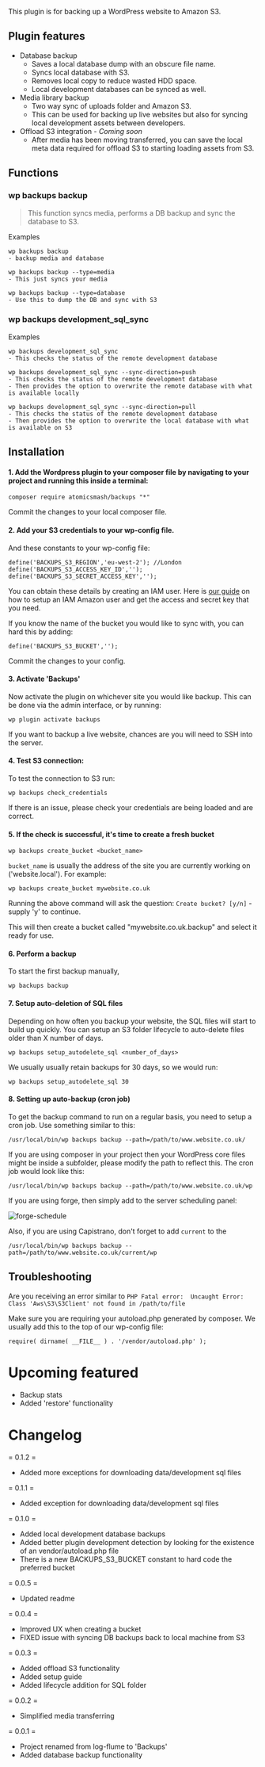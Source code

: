 This plugin is for backing up a WordPress website to Amazon S3.

## Plugin features

- Database backup
    - Saves a local database dump with an obscure file name.
    - Syncs local database with S3.
    - Removes local copy to reduce wasted HDD space.
    - Local development databases can be synced as well.
- Media library backup
	- Two way sync of uploads folder and Amazon S3.
	- This can be used for backing up live websites but also for syncing local development assets between developers.
- Offload S3 integration - *Coming soon*
	- After media has been moving transferred, you can save the local meta data required for offload S3 to starting loading assets from S3.

## Functions

### wp backups backup
> This function syncs media, performs a DB backup and sync the database to S3.

Examples

	wp backups backup
    - backup media and database

	wp backups backup --type=media
	- This just syncs your media

	wp backups backup --type=database
	- Use this to dump the DB and sync with S3


### wp backups development_sql_sync

Examples

    wp backups development_sql_sync
    - This checks the status of the remote development database

    wp backups development_sql_sync --sync-direction=push
    - This checks the status of the remote development database
    - Then provides the option to overwrite the remote database with what is available locally

    wp backups development_sql_sync --sync-direction=pull
    - This checks the status of the remote development database
    - Then provides the option to overwrite the local database with what is available on S3


## Installation

#### 1. Add the Wordpress plugin to your composer file by navigating to your project and running this inside a terminal:

```
composer require atomicsmash/backups "*"
```

Commit the changes to your local composer file.

#### 2. Add your S3 credentials to your wp-config file.

And these constants to your wp-config file:

```
define('BACKUPS_S3_REGION','eu-west-2'); //London
define('BACKUPS_S3_ACCESS_KEY_ID','');
define('BACKUPS_S3_SECRET_ACCESS_KEY','');
```
You can obtain these details by creating an IAM user. Here is [our guide](https://github.com/AtomicSmash/backups/wiki/Getting-AWS-credentials) on how to setup an IAM Amazon user and get the access and secret key that you need.

If you know the name of the bucket you would like to sync with, you can hard this by adding:

```
define('BACKUPS_S3_BUCKET','');
```

Commit the changes to your config.

#### 3. Activate 'Backups'

Now activate the plugin on whichever site you would like backup. This can be done via the admin interface, or by running:

```
wp plugin activate backups
```

If you want to backup a live website, chances are you will need to SSH into the server.

#### 4. Test S3 connection:

To test the connection to S3 run:

```
wp backups check_credentials
```

If there is an issue, please check your credentials are being loaded and are correct.

#### 5. If the check is successful, it's time to create a fresh bucket

```
wp backups create_bucket <bucket_name>
```

`bucket_name` is usually the address of the site you are currently working on ('website.local'). For example:

```
wp backups create_bucket mywebsite.co.uk
```

Running the above command will ask the question: `Create bucket? [y/n]` - supply 'y' to continue.

This will then create a bucket called "mywebsite.co.uk.backup" and select it ready for use.


#### 6. Perform a backup

To start the first backup manually,

```
wp backups backup
```

#### 7. Setup auto-deletion of SQL files

Depending on how often you backup your website, the SQL files will start to build up quickly. You can setup an S3 folder lifecycle to auto-delete files older than X number of days.

```
wp backups setup_autodelete_sql <number_of_days>
```

We usually usually retain backups for 30 days, so we would run:

```
wp backups setup_autodelete_sql 30
```

#### 8. Setting up auto-backup (cron job)

To get the backup command to run on a regular basis, you need to setup a cron job. Use something similar to this:

```
/usr/local/bin/wp backups backup --path=/path/to/www.website.co.uk/
```

If you are using composer in your project then your WordPress core files might be inside a subfolder, please modify the path to reflect this. The cron job would look like this:

```
/usr/local/bin/wp backups backup --path=/path/to/www.website.co.uk/wp
```

If you are using forge, then simply add to the server scheduling panel:

![forge-schedule](https://user-images.githubusercontent.com/1636310/46582964-1cd4d880-ca47-11e8-90f1-c80e0ba625d6.png)

Also, if you are using Capistrano, don't forget to add `current` to the

```
/usr/local/bin/wp backups backup --path=/path/to/www.website.co.uk/current/wp
```

## Troubleshooting

Are you receiving an error similar to `PHP Fatal error:  Uncaught Error: Class 'Aws\S3\S3Client' not found in /path/to/file`

Make sure you are requiring your autoload.php generated by composer. We usually add this to the top of our wp-config file:

```
require( dirname( __FILE__ ) . '/vendor/autoload.php' );
```

# Upcoming featured

- Backup stats
- Added 'restore' functionality


# Changelog

= 0.1.2 =
* Added more exceptions for downloading data/development sql files

= 0.1.1 =
* Added exception for downloading data/development sql files

= 0.1.0 =
* Added local development database backups
* Added better plugin development detection by looking for the existence of an vendor/autoload.php file
* There is a new BACKUPS_S3_BUCKET constant to hard code the preferred bucket

= 0.0.5 =
* Updated readme

= 0.0.4 =
* Improved UX when creating a bucket
* FIXED issue with syncing DB backups back to local machine from S3

= 0.0.3 =
* Added offload S3 functionality
* Added setup guide
* Added lifecycle addition for SQL folder

= 0.0.2 =
* Simplified media transferring

= 0.0.1 =
* Project renamed from log-flume to 'Backups'
* Added database backup functionality
